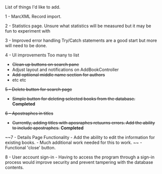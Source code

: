 List of things I'd like to add.

1 - MarcXML Record import. 

2 - Statistics page.
  Unsure what statistics will be measured but it may be fun to experiment with

3 - Improved error handling
  Try/Catch statements are a good start but more will need to be done.
  
4 - UI improvements
  Too many to list
  - ~~Clean up buttons on search pane~~
  - Adjust layout and notifications on AddBookController
  - ~~Add optiional middle name section for authors~~
  - etc etc

~~5 - Delete button for search page~~
  - ~~Simple button for deleting selected books from the database.~~
  **Completed**
  
~~6 - Apostraphes in titles~~
  - ~~Currently, adding titles with aposraphes retuurns errors. Add the ability to include apostraphes.~~
  **Completed**

  ~~7 - Details Page Functionality
  	- Add the ability to edit the information for existing books.
  		- Much additional work needed for this to work. ~~
  	- Functional 'close' button.
  
  8 - User account sign-in
  	- Having to access the program through a sign-in process would improve security and 	prevent tampering with the database contents.
  		
  
